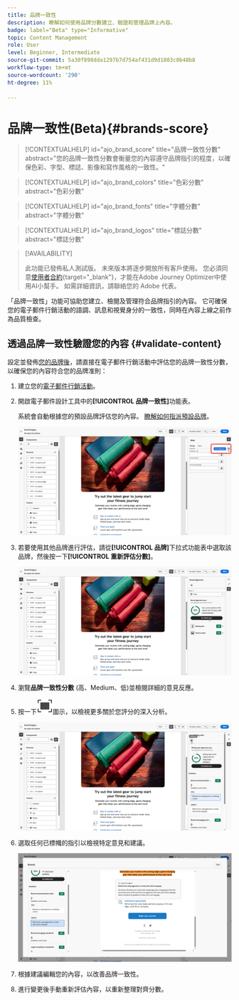```yaml
---
title: 品牌一致性
description: 瞭解如何使用品牌分數建立、驗證和管理品牌上內容。
badge: label="Beta" type="Informative"
topic: Content Management
role: User
level: Beginner, Intermediate
source-git-commit: 5a30f898dda1297b7d754af431d9d1803c0b48b8
workflow-type: tm+mt
source-wordcount: '290'
ht-degree: 11%

---
```


# 品牌一致性(Beta){#brands-score}

>[!CONTEXTUALHELP]
>id="ajo_brand_score"
>title="品牌一致性分數"
>abstract="您的品牌一致性分數會衡量您的內容遵守品牌指引的程度，以確保色彩、字型、標誌、影像和寫作風格的一致性。"

>[!CONTEXTUALHELP]
>id="ajo_brand_colors"
>title="色彩分數"
>abstract="色彩分數"

>[!CONTEXTUALHELP]
>id="ajo_brand_fonts"
>title="字體分數"
>abstract="字體分數"

>[!CONTEXTUALHELP]
>id="ajo_brand_logos"
>title="標誌分數"
>abstract="標誌分數"

>[!AVAILABILITY]
>
>此功能已發佈私人測試版。 未來版本將逐步開放所有客戶使用。
>您必須同意[使用者合約](https://www.adobe.com/legal/licenses-terms/adobe-dx-gen-ai-user-guidelines.html){target="_blank"}，才能在Adobe Journey Optimizer中使用AI小幫手。 如需詳細資訊，請聯絡您的 Adobe 代表。

「品牌一致性」功能可協助您建立、檢閱及管理符合品牌指引的內容。 它可確保您的電子郵件行銷活動的語調、訊息和視覺身分的一致性，同時在內容上線之前作為品質檢查。

## 透過品牌一致性驗證您的內容 {#validate-content}

設定並發佈[您的品牌後](brands.md)，請直接在電子郵件行銷活動中評估您的品牌一致性分數，以確保您的內容符合您的品牌准則：

1. 建立您的[電子郵件行銷活動](../campaigns/create-campaign.md)。

1. 開啟電子郵件設計工具中的&#x200B;**[!UICONTROL 品牌一致性]**&#x200B;功能表。

   系統會自動根據您的預設品牌評估您的內容。 [瞭解如何指派預設品牌](brands.md)。

   ![](assets/brand-score-1.png)

1. 若要使用其他品牌進行評估，請從&#x200B;**[!UICONTROL 品牌]**&#x200B;下拉式功能表中選取該品牌，然後按一下&#x200B;**[!UICONTROL 重新評估分數]**。

   ![](assets/brand-score-2.png)

1. 瀏覽&#x200B;**品牌一致性分數** (高、Medium、低)並檢閱詳細的意見反應。

1. 按一下![潛入影像替代文字](assets/do-not-localize/Smock_FullScreen_18_N.svg "全熒幕")圖示，以檢視更多關於您評分的深入分析。

   ![](assets/brand-score-3.png)

1. 選取任何已標幟的指引以檢視特定意見和建議。

   ![](assets/brand-score-4.png)

1. 根據建議編輯您的內容，以改善品牌一致性。

1. 進行變更後手動重新評估內容，以重新整理對齊分數。
